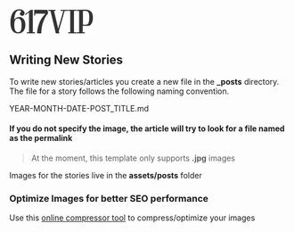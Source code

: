 ![Wicked Silly News](assets/header-logo-small.png)
## Writing New Stories
To write new stories/articles you create a new file in the **_posts** directory. The file for a story follows the following naming convention.

YEAR-MONTH-DATE-POST_TITLE.md

#### If you do not specify the image, the article will try to look for a file named as the permalink

> At the moment, this template only supports **.jpg** images

Images for the stories live in the **assets/posts** folder

### Optimize Images for better SEO performance
Use this [online compressor tool](https://compressor.io/) to compress/optimize your images